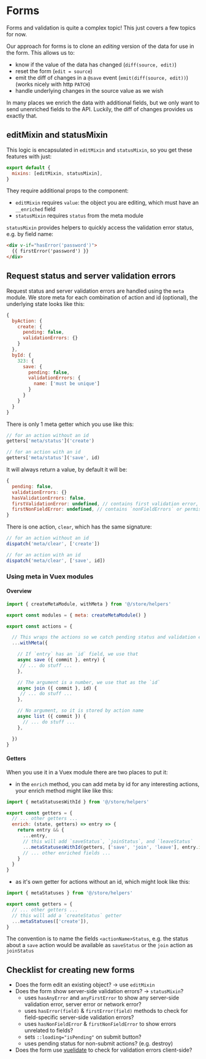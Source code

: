 # Forms

Forms and validation is quite a complex topic! This just covers a few topics for now.

Our approach for forms is to clone an _editing_ version of the data for use in the form. This allows us to:
- know if the value of the data has changed (`diff(source, edit)`)
- reset the form (`edit = source`)
- emit the diff of changes in a `@save` event (`emit(diff(source, edit))`) (works nicely with http `PATCH`)
- handle underlying changes in the source value as we wish

In many places we enrich the data with additional fields, but we only want to send unenriched fields to the API. Luckily, the diff of changes provides us exactly that.

## editMixin and statusMixin

This logic is encapsulated in `editMixin` and `statusMixin`, so you get these features with just:

```js
export default {
  mixins: [editMixin, statusMixin],
}
```

They require additional props to the component:

- `editMixin` requires `value`: the object you are editing, which must have an `__enriched` field
- `statusMixin` requires `status` from the meta module

`statusMixin` provides helpers to quickly access the validation error status, e.g. by field name:

```html
<div v-if="hasError('password')">
  {{ firstError('password') }}
</div>
```

## Request status and server validation errors

Request status and server validation errors are handled using the `meta` module.
We store meta for each combination of action and id (optional), the underlying state looks like this:

```js
{
  byAction: {
    create: {
      pending: false,
      validationErrors: {}
    }
  },
  byId: {
    323: {
      save: {
        pending: false,
        validationErrors: {
          name: ['must be unique']
        }
      }
    }
  }
}
```

There is only 1 meta getter which you use like this:

```js
// for an action without an id
getters['meta/status']('create')

// for an action with an id
getters['meta/status']('save', id)
```

It will always return a value, by default it will be:

```js
{
  pending: false,
  validationErrors: {}
  hasValidationErrors: false,
  firstValidationError: undefined, // contains first validation error, if any
  firstNonFieldError: undefined, // contains `nonFieldErrors` or permission errors, if any
}
```

There is one action, `clear`, which has the same signature:

```js
// for an action without an id
dispatch('meta/clear', ['create'])

// for an action with an id
dispatch('meta/clear', ['save', id])
```

### Using meta in Vuex modules

#### Overview

```js
import { createMetaModule, withMeta } from '@/store/helpers'

export const modules = { meta: createMetaModule() }

export const actions = {

  // This wraps the actions so we catch pending status and validation errors
  ...withMeta({

    // If `entry` has an `id` field, we use that
    async save ({ commit }, entry) {
     // ... do stuff ...
    },

    // The argument is a number, we use that as the `id`
    async join ({ commit }, id) {
     // ... do stuff ...
    },

    // No argument, so it is stored by action name
    async list ({ commit }) {
      // ... do stuff ...
    },

  })
}
```

#### Getters

When you use it in a Vuex module there are two places to put it:
- in the `enrich` method, you can add meta by id for any interesting actions, your enrich method might like like this:

```js
import { metaStatusesWithId } from '@/store/helpers'

export const getters = {
  // ... other getters ...
  enrich: (state, getters) => entry => {
    return entry && {
      ...entry,
      // this will add `saveStatus`, `joinStatus`, and `leaveStatus`
      ...metaStatusesWithId(getters, ['save', 'join', 'leave'], entry.id),
      // ... other enriched fields ...
    }
  }
}
```

- as it's own getter for actions without an id, which might look like this:

```js
import { metaStatuses } from '@/store/helpers'

export const getters = {
  // ... other getters ...
  // this will add a `createStatus` getter
  ...metaStatuses(['create']),
}
```

The convention is to name the fields `<actionName>Status`,
e.g. the status about a `save` action would be available as `saveStatus` or the `join` action as `joinStatus`

## Checklist for creating new forms

- Does the form edit an existing object? -> use `editMixin`
- Does the form show server-side validation errors? -> `statusMixin`?
    - uses `hasAnyError` and `anyFirstError` to show any server-side validation error, server error or network error?
    - uses `hasError(field)` & `firstError(field)` methods to check for field-specific server-side validation errors?
    - uses `hasNonFieldError` & `firstNonFieldError` to show errors unrelated to fields?
    - sets `::loading="isPending"` on submit button?
    - uses pending status for non-submit actions? (e.g. destroy)
- Does the form use [vuelidate](https://vuelidate-next.netlify.app) to check for validation errors client-side?
